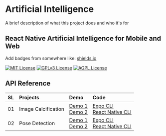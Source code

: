 # Artificial Intelligence

A brief description of what this project does and who it's for

## React Native Artificial Intelligence for Mobile and Web

Add badges from somewhere like: [shields.io](https://shields.io/)

[![MIT License](https://img.shields.io/badge/License-MIT-green.svg)](https://choosealicense.com/licenses/mit/)
[![GPLv3 License](https://img.shields.io/badge/License-GPL%20v3-yellow.svg)](https://opensource.org/licenses/)
[![AGPL License](https://img.shields.io/badge/license-AGPL-blue.svg)](http://www.gnu.org/licenses/agpl-3.0)

<!-- all link Demo  -->

[disable]: "http://www.github.com"

<!-- all link Source code  -->

[IC]: https://github.com/DeveloperRejaul/React-Native-Artificial-Intelligence/tree/main/expoApp/src/Projects/ImageCalcification

## API Reference

| SL  | Projects            | Demo                                      | Code                                                 |
| :-- | :------------------ | :---------------------------------------- | :--------------------------------------------------- |
| 01  | Image Calcification | [Demo 1][disable] <br/> [Demo 2][disable] | [Expo CLI][IC] <br/>[React Native CLI][disable]      |
| 02  | Pose Detection      | [Demo 1][disable] <br/> [Demo 2][disable] | [Expo CLI][disable] <br/>[React Native CLI][disable] |
